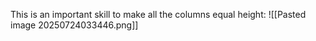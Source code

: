 
This is an important skill to make all the columns equal height:
![[Pasted image 20250724033446.png]]